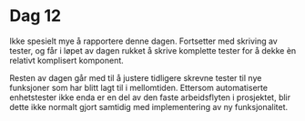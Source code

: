 # Dag 12

Ikke spesielt mye å rapportere denne dagen. Fortsetter med skriving av tester, og
får i løpet av dagen rukket å skrive komplette tester for å dekke èn relativt
komplisert komponent.

Resten av dagen går med til å justere tidligere skrevne tester til nye funksjoner
som har blitt lagt til i mellomtiden. Ettersom automatiserte enhetstester ikke
enda er en del av den faste arbeidsflyten i prosjektet, blir dette ikke normalt
gjort samtidig med implementering av ny funksjonalitet.
